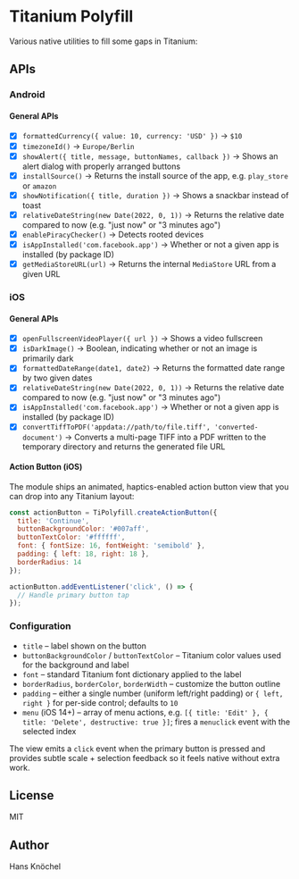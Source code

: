 # Titanium Polyfill

Various native utilities to fill some gaps in Titanium:

## APIs

### Android

#### General APIs

- [x] `formattedCurrency({ value: 10, currency: 'USD' })` -> `$10`
- [x] `timezoneId()` -> `Europe/Berlin`
- [x] `showAlert({ title, message, buttonNames, callback })` -> Shows an alert dialog with properly arranged buttons
- [x] `installSource()` -> Returns the install source of the app, e.g. `play_store` or `amazon`
- [x] `showNotification({ title, duration })` -> Shows a snackbar instead of toast
- [x] `relativeDateString(new Date(2022, 0, 1))` ->  Returns the relative date compared to now (e.g. "just now" or "3 minutes ago")
- [x] `enablePiracyChecker()` -> Detects rooted devices
- [x] `isAppInstalled('com.facebook.app')` -> Whether or not a given app is installed (by package ID)
- [x] `getMediaStoreURL(url)` -> Returns the internal `MediaStore` URL from a given URL 

### iOS

#### General APIs

- [x] `openFullscreenVideoPlayer({ url })` -> Shows a video fullscreen
- [x] `isDarkImage()` -> Boolean, indicating whether or not an image is primarily dark
- [x] `formattedDateRange(date1, date2)` -> Returns the formatted date range by two given dates
- [x] `relativeDateString(new Date(2022, 0, 1))` ->  Returns the relative date compared to now (e.g. "just now" or "3 minutes ago")
- [x] `isAppInstalled('com.facebook.app')` -> Whether or not a given app is installed (by package ID)
- [x] `convertTiffToPDF('appdata://path/to/file.tiff', 'converted-document')` -> Converts a multi-page TIFF into a PDF written to the temporary directory and returns the generated file URL

#### Action Button (iOS)

The module ships an animated, haptics-enabled action button view that you can drop into any Titanium layout:

```js
const actionButton = TiPolyfill.createActionButton({
  title: 'Continue',
  buttonBackgroundColor: '#007aff',
  buttonTextColor: '#ffffff',
  font: { fontSize: 16, fontWeight: 'semibold' },
  padding: { left: 18, right: 18 },
  borderRadius: 14
});

actionButton.addEventListener('click', () => {
  // Handle primary button tap
});
```

### Configuration

- `title` – label shown on the button
- `buttonBackgroundColor` / `buttonTextColor` – Titanium color values used for the background and label
- `font` – standard Titanium font dictionary applied to the label
- `borderRadius`, `borderColor`, `borderWidth` – customize the button outline
- `padding` – either a single number (uniform left/right padding) or `{ left, right }` for per-side control; defaults to `10`
- `menu` (iOS 14+) – array of menu actions, e.g. `[{ title: 'Edit' }, { title: 'Delete', destructive: true }]`; fires a `menuclick` event with the selected index

The view emits a `click` event when the primary button is pressed and provides subtle scale + selection feedback so it feels native without extra work.

## License

MIT

## Author

Hans Knöchel
